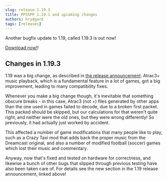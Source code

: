 ```yaml
---
slug: release-1.19.3
title: PPSSPP 1.19.1 and upcoming changes
authors: hrydgard
tags: [releases]
---
```


Another bugfix update to 1.19, called 1.19.3 is out now!

[Download now!](/download)!

## Changes in 1.19.3

1.19 was a big change, as described in [the release announcement](/news/ppsspp-1.19). Atrac3+ music playback, which is a fundamental feature in a lot of games, got a big improvement, leading to many compatibility fixes.

Whenever you make a big change though, it's inevitable that something obscure breaks - in this case, Atrac3 (not +) files generated by other apps than the one used in games failed to decode, due to a broken first packet. This packed should be skipped, but our calculations for that weren't quite right, and neither were the old ones, but they were wrong differently! So previously, it had actually just worked by accident.

This affected a number of game modifications that many people like to play, such as a Crazy Taxi mod that adds back the proper music from the Dreamcast original, and also a number of modified football (soccer) games which lost their music and commentary.

Anyway, now that's fixed and tested on hardware for correctness, and likewise a bunch of other bugs that slipped through previous testing have also been taken care of. For details see the new section in the 1.19 release announcement, linked above!
